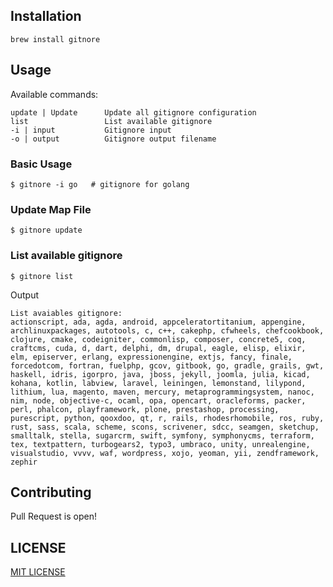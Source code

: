## Installation

```
brew install gitnore
```

## Usage

Available commands:

```
update | Update      Update all gitignore configuration
list                 List available gitignore
-i | input           Gitignore input
-o | output          Gitignore output filename
```

### Basic Usage

```
$ gitnore -i go   # gitignore for golang
```

### Update Map File

```
$ gitnore update
```

### List available gitignore

```
$ gitnore list
```

Output

```
List avaiables gitignore:
actionscript, ada, agda, android, appceleratortitanium, appengine, archlinuxpackages, autotools, c, c++, cakephp, cfwheels, chefcookbook, clojure, cmake, codeigniter, commonlisp, composer, concrete5, coq, craftcms, cuda, d, dart, delphi, dm, drupal, eagle, elisp, elixir, elm, episerver, erlang, expressionengine, extjs, fancy, finale, forcedotcom, fortran, fuelphp, gcov, gitbook, go, gradle, grails, gwt, haskell, idris, igorpro, java, jboss, jekyll, joomla, julia, kicad, kohana, kotlin, labview, laravel, leiningen, lemonstand, lilypond, lithium, lua, magento, maven, mercury, metaprogrammingsystem, nanoc, nim, node, objective-c, ocaml, opa, opencart, oracleforms, packer, perl, phalcon, playframework, plone, prestashop, processing, purescript, python, qooxdoo, qt, r, rails, rhodesrhomobile, ros, ruby, rust, sass, scala, scheme, scons, scrivener, sdcc, seamgen, sketchup, smalltalk, stella, sugarcrm, swift, symfony, symphonycms, terraform, tex, textpattern, turbogears2, typo3, umbraco, unity, unrealengine, visualstudio, vvvv, waf, wordpress, xojo, yeoman, yii, zendframework, zephir
```

## Contributing

Pull Request is open!

## LICENSE

[MIT LICENSE](LICENSE)


